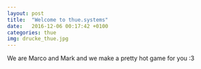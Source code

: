 ```yaml
---
layout: post
title:  "Welcome to thue.systems"
date:   2016-12-06 00:17:42 +0100
categories: thue
img: drucke_thue.jpg
---
```

We are Marco and Mark and we make a pretty hot game for you :3
